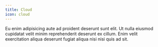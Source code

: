 ```yaml
---
title: Cloud
icon: cloud
---
```


Eu enim adipisicing aute ad proident deserunt sunt elit. Ut nulla eiusmod cupidatat velit minim reprehenderit deserunt ex cillum. Enim velit exercitation aliqua deserunt fugiat aliqua nisi nisi quis ad sit.
